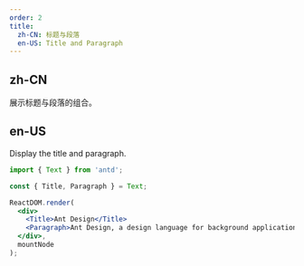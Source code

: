 ```yaml
---
order: 2
title:
  zh-CN: 标题与段落
  en-US: Title and Paragraph
---
```


## zh-CN

展示标题与段落的组合。

## en-US

Display the title and paragraph.

```jsx
import { Text } from 'antd';

const { Title, Paragraph } = Text;

ReactDOM.render(
  <div>
    <Title>Ant Design</Title>
    <Paragraph>Ant Design, a design language for background applications, is refined by Ant UED Team.</Paragraph>
  </div>,
  mountNode
);
```
